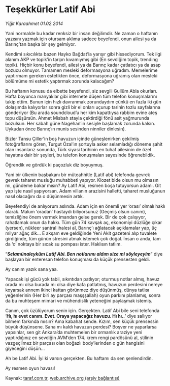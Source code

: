 # Teşekkürler Latif Abi

*Yiğit Karaahmet 01.02.2014*

<div class="yazi"><p>Yani normalde bu kadar renksiz bir insan değilimdir. Ne zaman o haftanın yazısını yazmak için otursam aklıma sadece beyefendi, onun ailesi ya da Barınç’tan başka bir şey gelmiyor. </p>
<p>Kendimi sıkıcılıkta bazen Hayko Bağdat’la yarışır gibi hissediyorum. Tek ilgi alanım AKP ve topik’in tarçın kıvamıymış gibi (En sevdiğim topik, trending topik). Hiçbir konu beyefendi, ailesi ya da Barınç kadar çatlatıcı ya da asap bozucu olmuyor. Tamamen mesleki deformasyona uğradım. Memelerime yaptırmam gereken estetikten önce, deformasyona uğramış olan mesleki bölümüme mi estetik yaptırmak zorunda kalacağım? </p>
<p>Bu haftanın konusu da elbette beyefendi, siz sevgili Gullüm Abla okurları. Hafta boyunca manyaklar gibi internete düşen tüm telefon konuşmalarını takip ettim. Bunun için hızlı davranmak zorundaydım çünkü en fazla iki gün dolaşımda kalıyorlar sonra gizli bir el onları uçurup tarihin tozlu sayfalarına gönderiyor (Bu arada soundcloud’u her kim kapattıysa rabbim evine ateş topu düşürsün. Ahmet Misbah stayla çektirdiği fönü asit yağmurunda bozulsun. Her sabah güne Nagehan’ın sesiyle başlamak zorunda kalsın. Uykudan önce Barınç’ın munis sesinden ninniler dinlesin). </p>
<p>Bizler Tansu Çiller’in boş havuzun içinde güneşlenirken çekilmiş fotoğraflarını gören, Turgut Özal’ın şortuyla asker selamladığı döneme şahit olan insanlarız sonunda, Türk siyasi tarihinin en tuhaf ailesinin de özel hayatına dair bir şeyleri, bu telefon konuşmaları sayesinde öğrenebildik. </p>
<p>Öğrendik ve gördük ki paçozluk diz boyuymuş.</p>
<p>Yani bir ülkenin başbakanı bir müteahhitle (Latif abi) telefonda gevrek gevrek taharet musluğu muhabbeti yapıyor. Klozet bide olsun mu olmasın mı, gündeme bakar mısın? Ay Latif Abi, resmen boşa tutuyorsun adamı. Git yap işte nasıl yapıyorsan. Adam villanın arazisini halletti, taharet musluğunun nasıl olacağını da o düşünmesin artık. </p>
<p>Beyefendiyi de anlıyorum aslında. Adam için en önemli yer ‘orası’ olmalı haklı olarak. Malum ‘oradan’ hastaydı biliyorsunuz (Geçmiş olsun canım), temizliğine önem vermek imandan gelse gerek. Bir de çok çalışıyor, rahatlamak onun da hakkı. Tüm gün 74 kavşak aç, ekonomiyi düzlüğe çıkar (yersen), nükleer santral ihalesi al, Barınç’ı ağlatacak açıklamalar yap, üç milyar ağaç dik... E akşam eve geldiğinde Yeni Akit gazeteni alıp tuvalete girdiğinde, tüm günün stresini atmak istemek çok doğal. İnsan o anda, tam da ‘o’ noktaya bir sıcak su pompası ister. Haklısın tatlım. </p>
<p>“<b><i>Selamünaleyküm Latif Abi. Ben notlarımı aldım size mi söyleyeyim</i></b>” diye başlayan bir enteresan telefon konuşması da küçük prensesten geldi. </p>
<p>Ay canım yazık sana yaa. </p>
<p>Yapacak işi gücü yok tabii, sıkıntıdan patlıyor; oturmuş notlar almış, havuz orada mı olsa burada mı olsa diye kafa patlatmış, havuzun perdesini nereye koyarsak annem ikinci kattan görünmez diye düşünmüş, dünya tatlısı yeğenlerinin (Her biri ay parçası maşşşallah) oyun parkını planlamış, sonra da bu muhteşem mimari ve mühendislik yeteneğini paylaşmak istemiş.</p>
<p>Canım, çok üzülüyorum senin için. Gerçekten. Latif Abi bile seni telefonda ‘<b>Hı, hı evet canım. Evet. Oraya yapacağız havuzu. Hı hı..</b>’ diye sallıyor bilmem farkında mısın? Ama kabahat sende. Kızım, sen küçük prensessin büyük düşünsene. Sana mı kaldı havuzun perdesi? Boşver ne yaparlarsa yapsınlar, sen git Ankara’da muhtemelen bir ormanlık araziye yeni yaptırdığınız en sevdiğin AVM’den 174. krem rengi pardösünü al, stilinin vazgeçilmez bir parçası olan boğazlı body’lerinden o gün hangisini giyeceğini düşün... </p>
<p>Ah be Latif Abi. İyi ki varsın gerçekten. Bu haftamı da sen şenlendirdin. </p>
<p>Ay resmen oyun havası!</p>
</div>

Kaynak: [taraf.com.tr](http://www.taraf.com.tr/yigit-karaahmet/makale-tesekkurler-latif-abi.htm), [web.archive.org (arşiv bağlantısı)](http://web.archive.org/web/20140202171541/http://www.taraf.com.tr/yigit-karaahmet/makale-tesekkurler-latif-abi.htm)
